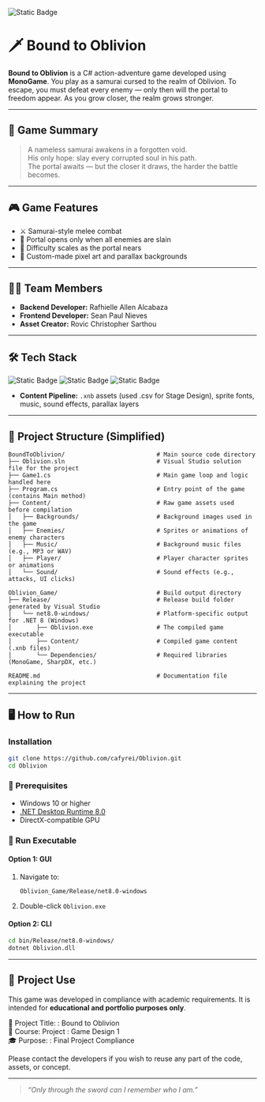 ![Static Badge](https://img.shields.io/badge/DONE-%23009943?style=for-the-badge&logo=checkmarx&logoColor=%23FFF)

# 🗡️ Bound to Oblivion

**Bound to Oblivion** is a C# action-adventure game developed using **MonoGame**. You play as a samurai cursed to the realm of Oblivion. To escape, you must defeat every enemy — only then will the portal to freedom appear. As you grow closer, the realm grows stronger.

---

## 🧩 Game Summary

> A nameless samurai awakens in a forgotten void.  
> His only hope: slay every corrupted soul in his path.  
> The portal awaits — but the closer it draws, the harder the battle becomes.

---

## 🎮 Game Features

- ⚔️ Samurai-style melee combat  
- 🧠 Portal opens only when all enemies are slain  
- 🌌 Difficulty scales as the portal nears  
- 🎨 Custom-made pixel art and parallax backgrounds  

---

## 🧑‍💻 Team Members

- **Backend Developer:** Rafhielle Allen Alcabaza  
- **Frontend Developer:** Sean Paul Nieves  
- **Asset Creator:** Rovic Christopher Sarthou  

---

## 🛠️ Tech Stack

![Static Badge](https://img.shields.io/badge/MonoGame-%23E73C00?style=for-the-badge&logo=MonoGame&logoColor=%23FFF)
![Static Badge](https://img.shields.io/badge/.Net-%23512BD4?style=for-the-badge&logo=.Net&logoColor=%23FFF)
![Static Badge](https://img.shields.io/badge/VSCode-%232F80ED?style=for-the-badge&logo=VSCO&logoColor=%23FFF)

- **Content Pipeline:** `.xnb` assets (used .csv for Stage Design), sprite fonts, music, sound effects, parallax layers

---

## 📁 Project Structure (Simplified)

```
BoundToOblivion/                          # Main source code directory
├── Oblivion.sln                          # Visual Studio solution file for the project
├── Game1.cs                              # Main game loop and logic handled here
├── Program.cs                            # Entry point of the game (contains Main method)
├── Content/                              # Raw game assets used before compilation
│   ├── Backgrounds/                      # Background images used in the game
│   ├── Enemies/                          # Sprites or animations of enemy characters
│   ├── Music/                            # Background music files (e.g., MP3 or WAV)
│   ├── Player/                           # Player character sprites or animations
│   └── Sound/                            # Sound effects (e.g., attacks, UI clicks)

Oblivion_Game/                            # Build output directory
├── Release/                              # Release build folder generated by Visual Studio
│   └── net8.0-windows/                   # Platform-specific output for .NET 8 (Windows)
│       ├── Oblivion.exe                  # The compiled game executable
│       ├── Content/                      # Compiled game content (.xnb files)
│       └── Dependencies/                 # Required libraries (MonoGame, SharpDX, etc.)

README.md                                 # Documentation file explaining the project
```

---

## 🖥️ How to Run
### Installation

```bash
git clone https://github.com/cafyrei/Oblivion.git
cd Oblivion
```


### 🔧 Prerequisites

- Windows 10 or higher  
- [.NET Desktop Runtime 8.0](https://dotnet.microsoft.com/en-us/download/dotnet/8.0)  
- DirectX-compatible GPU  

### 🚀 Run Executable

#### Option 1: GUI
1. Navigate to:
   ```
   Oblivion_Game/Release/net8.0-windows
   ```
2. Double-click `Oblivion.exe`

#### Option 2: CLI
```bash
cd bin/Release/net8.0-windows/
dotnet Oblivion.dll
```

---

## 📜 Project Use

This game was developed in compliance with academic requirements. It is intended for **educational and portfolio purposes only**.

📘 Project Title: : Bound to Oblivion  
📌 Course: Project : Game Design 1  
🎓 Purpose: : Final Project Compliance

Please contact the developers if you wish to reuse any part of the code, assets, or concept.



---

> _“Only through the sword can I remember who I am.”_
